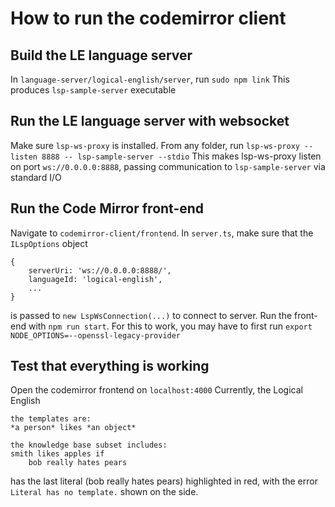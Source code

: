 # How to run the codemirror client
## Build the LE language server
In `language-server/logical-english/server`, run `sudo npm link`
This produces `lsp-sample-server` executable

## Run the LE language server with websocket
Make sure `lsp-ws-proxy` is installed.
From any folder, run `lsp-ws-proxy --listen 8888 -- lsp-sample-server --stdio` 
This makes lsp-ws-proxy listen on port `ws://0.0.0.0:8888`, passing communication to `lsp-sample-server` via standard I/O

## Run the Code Mirror front-end
Navigate to `codemirror-client/frontend`. In `server.ts`, make sure that the `ILspOptions` object 
```
{
    serverUri: 'ws://0.0.0.0:8888/',
    languageId: 'logical-english',
    ...
}
```
is passed to `new LspWsConnection(...)` to connect to server.
Run the front-end with `npm run start`. For this to work, you may have to first run 
`export NODE_OPTIONS=--openssl-legacy-provider`

## Test that everything is working
Open the codemirror frontend on `localhost:4000`
Currently, the Logical English
```
the templates are:
*a person* likes *an object*

the knowledge base subset includes:
smith likes apples if
  	bob really hates pears
```
has the last literal (bob really hates pears) highlighted in red, with the error `Literal has no template.` shown on the side.